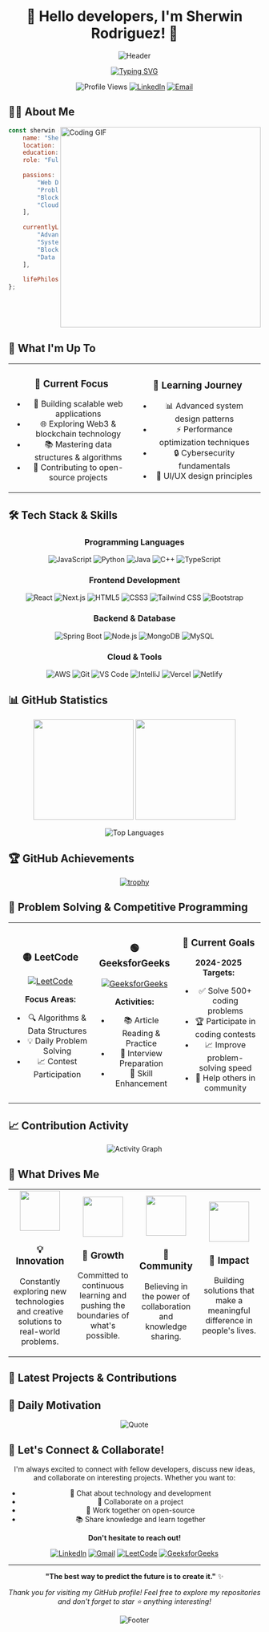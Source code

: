 # <div align="center">🌟 Hello developers, I'm Sherwin Rodriguez! 🌟</div>

<div align="center">

![Header](https://capsule-render.vercel.app/api?type=waving&color=gradient&customColorList=6,11,20&height=200&section=header&text=Welcome%20to%20My%20Digital%20Space&fontSize=40&fontColor=fff&animation=twinkling&fontAlignY=35&desc=Full%20Stack%20Developer%20%7C%20Problem%20Solver%20%7C%20Tech%20Enthusiast&descAlignY=55&descAlign=center)

</div>

<div align="center">

[![Typing SVG](https://readme-typing-svg.demolab.com?font=Poppins&weight=600&size=28&duration=4000&pause=1000&color=6366F1&center=true&vCenter=true&multiline=true&width=900&height=120&lines=🚀+Building+Amazing+Web+Experiences;💡+Passionate+About+Clean+Code;🌱+Always+Learning+New+Technologies;🤝+Open+to+Collaboration+%26+Innovation)](https://git.io/typing-svg)

</div>

<div align="center">

![Profile Views](https://komarev.com/ghpvc/?username=SherwinRodriguez&style=for-the-badge&color=blueviolet&abbreviated=true)
[![LinkedIn](https://img.shields.io/badge/-Let's_Connect-0077B5?style=for-the-badge&logo=linkedin&logoColor=white)](https://www.linkedin.com/in/sherwin-emmanuel-rodriguez-67445b290/)
[![Email](https://img.shields.io/badge/-Drop_a_Mail-EA4335?style=for-the-badge&logo=gmail&logoColor=white)](mailto:sherwin7rodriguez10@gmail.com)

</div>

## 🙋‍♂️ About Me

<img align="right" alt="Coding GIF" width="400" src="https://user-images.githubusercontent.com/74038190/229223263-cf2e4b07-2615-4f87-9c38-e37600f8381a.gif"/>

```javascript
const sherwin = {
    name: "Sherwin Emmanuel Rodriguez",
    location: "Chennai, India 🇮🇳",
    education: "Computer Science Student",
    role: "Full Stack Developer",
    
    passions: [
        "Web Development",
        "Problem Solving", 
        "Blockchain Technology",
        "Cloud Computing"
    ],
    
    currentlyLearning: [
        "Advanced React Patterns",
        "System Design", 
        "Blockchain Development",
        "Data Structures & Algorithms"
    ],
    
    lifePhilosophy: "Code with purpose, learn with passion! 🚀"
};
```

<br clear="all">

## 🎯 What I'm Up To

<div align="center">

<table>
<tr>
<td align="center" width="50%">

### 🔭 Current Focus
- 🚀 Building scalable web applications
- 🌐 Exploring Web3 & blockchain technology  
- 📚 Mastering data structures & algorithms
- 🤝 Contributing to open-source projects

</td>
<td align="center" width="50%">

### 🌱 Learning Journey  
- 📊 Advanced system design patterns
- ⚡ Performance optimization techniques
- 🔒 Cybersecurity fundamentals
- 🎨 UI/UX design principles

</td>
</tr>
</table>

</div>

## 🛠️ Tech Stack & Skills

<div align="center">

### Programming Languages
![JavaScript](https://img.shields.io/badge/JavaScript-F7DF1E?style=for-the-badge&logo=javascript&logoColor=black)
![Python](https://img.shields.io/badge/Python-3776AB?style=for-the-badge&logo=python&logoColor=white)
![Java](https://img.shields.io/badge/Java-ED8B00?style=for-the-badge&logo=openjdk&logoColor=white)
![C++](https://img.shields.io/badge/C++-00599C?style=for-the-badge&logo=cplusplus&logoColor=white)
![TypeScript](https://img.shields.io/badge/TypeScript-007ACC?style=for-the-badge&logo=typescript&logoColor=white)

### Frontend Development
![React](https://img.shields.io/badge/React-20232A?style=for-the-badge&logo=react&logoColor=61DAFB)
![Next.js](https://img.shields.io/badge/Next.js-000000?style=for-the-badge&logo=nextdotjs&logoColor=white)
![HTML5](https://img.shields.io/badge/HTML5-E34F26?style=for-the-badge&logo=html5&logoColor=white)
![CSS3](https://img.shields.io/badge/CSS3-1572B6?style=for-the-badge&logo=css3&logoColor=white)
![Tailwind CSS](https://img.shields.io/badge/Tailwind_CSS-38B2AC?style=for-the-badge&logo=tailwind-css&logoColor=white)
![Bootstrap](https://img.shields.io/badge/Bootstrap-563D7C?style=for-the-badge&logo=bootstrap&logoColor=white)

### Backend & Database
![Spring Boot](https://img.shields.io/badge/Spring_Boot-6DB33F?style=for-the-badge&logo=spring-boot&logoColor=white)
![Node.js](https://img.shields.io/badge/Node.js-43853D?style=for-the-badge&logo=node-dot-js&logoColor=white)
![MongoDB](https://img.shields.io/badge/MongoDB-4EA94B?style=for-the-badge&logo=mongodb&logoColor=white)
![MySQL](https://img.shields.io/badge/MySQL-00000F?style=for-the-badge&logo=mysql&logoColor=white)

### Cloud & Tools
![AWS](https://img.shields.io/badge/AWS-FF9900?style=for-the-badge&logo=amazon-aws&logoColor=white)
![Git](https://img.shields.io/badge/Git-F05032?style=for-the-badge&logo=git&logoColor=white)
![VS Code](https://img.shields.io/badge/VS_Code-007ACC?style=for-the-badge&logo=visual-studio-code&logoColor=white)
![IntelliJ](https://img.shields.io/badge/IntelliJ_IDEA-000000?style=for-the-badge&logo=intellij-idea&logoColor=white)
![Vercel](https://img.shields.io/badge/Vercel-000000?style=for-the-badge&logo=vercel&logoColor=white)
![Netlify](https://img.shields.io/badge/Netlify-00C7B7?style=for-the-badge&logo=netlify&logoColor=white)

</div>

## 📊 GitHub Statistics

<div align="center">

<img height="200em" src="https://github-readme-stats.vercel.app/api?username=SherwinRodriguez&show_icons=true&theme=radical&hide_border=true&bg_color=0D1117&title_color=F85D7F&icon_color=F8D866&text_color=FFFFFF&include_all_commits=true&count_private=true"/>

<img height="200em" src="https://github-readme-streak-stats.herokuapp.com?user=SherwinRodriguez&theme=radical&hide_border=true&background=0D1117&stroke=F85D7F&ring=F8D866&fire=F85D7F&currStreakLabel=F8D866"/>

</div>

<div align="center">

![Top Languages](https://github-readme-stats.vercel.app/api/top-langs/?username=SherwinRodriguez&layout=compact&theme=radical&hide_border=true&bg_color=0D1117&title_color=F85D7F&text_color=FFFFFF)

</div>

## 🏆 GitHub Achievements

<div align="center">

[![trophy](https://github-profile-trophy.vercel.app/?username=SherwinRodriguez&theme=discord&no-frame=true&no-bg=true&row=1&column=7)](https://github.com/SherwinRodriguez)

</div>

## 🎯 Problem Solving & Competitive Programming

<div align="center">

<table>
<tr>
<td align="center" width="33%">

### 🟡 LeetCode
[![LeetCode](https://img.shields.io/badge/-LeetCode-FFA116?style=for-the-badge&logo=leetcode&logoColor=black)](https://leetcode.com/u/sherwin-rodriguez/)

**Focus Areas:**
- 🔍 Algorithms & Data Structures
- 💡 Daily Problem Solving
- 📈 Contest Participation

</td>
<td align="center" width="33%">

### 🟢 GeeksforGeeks
[![GeeksforGeeks](https://img.shields.io/badge/-GeeksforGeeks-0F9D58?style=for-the-badge&logo=geeksforgeeks&logoColor=white)](https://www.geeksforgeeks.org/user/sherwin-rodriguez/)

**Activities:**
- 📚 Article Reading & Practice
- 🎯 Interview Preparation  
- 🚀 Skill Enhancement

</td>
<td align="center" width="33%">

### 🎯 Current Goals
**2024-2025 Targets:**

- ✅ Solve 500+ coding problems
- 🏆 Participate in coding contests
- 📈 Improve problem-solving speed
- 🤝 Help others in community

</td>
</tr>
</table>

</div>

## 📈 Contribution Activity

<div align="center">

![Activity Graph](https://github-readme-activity-graph.vercel.app/graph?username=SherwinRodriguez&custom_title=Sherwin's%20GitHub%20Activity&bg_color=0D1117&color=F85D7F&line=F8D866&point=FFFFFF&area_color=F85D7F&title_color=FFFFFF&area=true)

</div>

## 🌟 What Drives Me

<div align="center">

<table>
<tr>
<td align="center" width="25%">
<img src="https://user-images.githubusercontent.com/74038190/212284087-bbe7e430-757e-4901-90bf-4cd2ce3e1852.gif" width="80"/>

### 💡 Innovation
Constantly exploring new technologies and creative solutions to real-world problems.

</td>
<td align="center" width="25%">
<img src="https://user-images.githubusercontent.com/74038190/212284100-561aa473-3905-4a80-b561-0d28506553ee.gif" width="80"/>

### 🚀 Growth  
Committed to continuous learning and pushing the boundaries of what's possible.

</td>
<td align="center" width="25%">
<img src="https://user-images.githubusercontent.com/74038190/212284115-f47cd8ff-2ffb-4b04-b5bf-4d1c14c0247f.gif" width="80"/>

### 🤝 Community
Believing in the power of collaboration and knowledge sharing.

</td>
<td align="center" width="25%">
<img src="https://user-images.githubusercontent.com/74038190/212284158-e840e285-664b-44d7-b79b-e264b5e54825.gif" width="80"/>

### 🎯 Impact
Building solutions that make a meaningful difference in people's lives.

</td>
</tr>
</table>

</div>

## 🎨 Latest Projects & Contributions

## 💭 Daily Motivation

<div align="center">

![Quote](https://quotes-github-readme.vercel.app/api?type=horizontal&theme=radical)

</div>

## 🤝 Let's Connect & Collaborate!

<div align="center">

I'm always excited to connect with fellow developers, discuss new ideas, and collaborate on interesting projects. Whether you want to:

- 💬 Chat about technology and development
- 🤝 Collaborate on a project  
- 🎯 Work together on open-source
- 📚 Share knowledge and learn together

**Don't hesitate to reach out!**

[![LinkedIn](https://img.shields.io/badge/LinkedIn-0077B5?style=for-the-badge&logo=linkedin&logoColor=white)](https://www.linkedin.com/in/sherwin-emmanuel-rodriguez-67445b290/)
[![Gmail](https://img.shields.io/badge/Gmail-EA4335?style=for-the-badge&logo=gmail&logoColor=white)](mailto:sherwin7rodriguez10@gmail.com)
[![LeetCode](https://img.shields.io/badge/LeetCode-FFA116?style=for-the-badge&logo=leetcode&logoColor=black)](https://leetcode.com/u/sherwin-rodriguez/)
[![GeeksforGeeks](https://img.shields.io/badge/GeeksforGeeks-0F9D58?style=for-the-badge&logo=geeksforgeeks&logoColor=white)](https://www.geeksforgeeks.org/user/sherwin-rodriguez/)

</div>

---

<div align="center">

**"The best way to predict the future is to create it."** ✨

*Thank you for visiting my GitHub profile! Feel free to explore my repositories and don't forget to star ⭐ anything interesting!*

</div>

<div align="center">

![Footer](https://capsule-render.vercel.app/api?type=waving&color=gradient&customColorList=6,11,20&height=120&section=footer)
</div>
